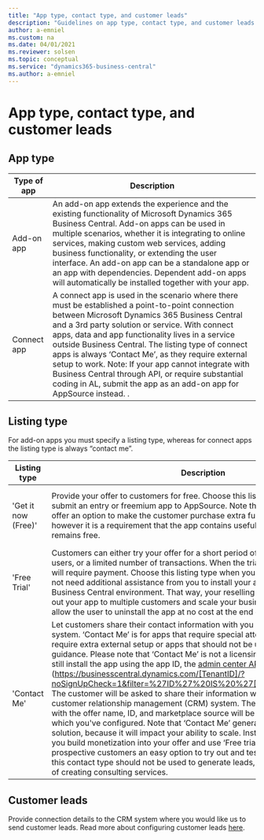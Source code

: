 ```yaml
---
title: "App type, contact type, and customer leads"
description: "Guidelines on app type, contact type, and customer leads."
author: a-emniel
ms.custom: na
ms.date: 04/01/2021
ms.reviewer: solsen
ms.topic: conceptual
ms.service: "dynamics365-business-central"
ms.author: a-emniel
---
```


# App type, contact type, and customer leads

## App type

| Type of app| Description |
|-------------|--------------|
|Add-on app | An add-on app extends the experience and the existing functionality of Microsoft Dynamics 365 Business Central. Add-on apps can be used in multiple scenarios, whether it is integrating to online services, making custom web services, adding business functionality, or extending the user interface. An add-on app can be a standalone app or an app with dependencies. Dependent add-on apps will automatically be installed together with your app. |
Connect app | A connect app is used in the scenario where there must be established a point-to-point connection between Microsoft Dynamics 365 Business Central and a 3rd party solution or service. With connect apps, data and app functionality lives in a service outside Business Central. The listing type of connect apps is always ‘Contact Me’, as they require external setup to work. Note: If your app cannot integrate with Business Central through API, or require substantial coding in AL, submit the app as an add-on app for AppSource instead.  .

## Listing type

For add-on apps you must specify a listing type, whereas for connect apps the listing type is always “contact me”.  

|Listing type | Description | Button in AppSource | 
|-----------|--------------|--------------|
|'Get it now (Free)'|Provide your offer to customers for free. Choose this listing type, if you want to submit an entry or freemium app to AppSource. Note that freemium apps can offer an option to make the customer purchase extra functionality in the app, however it is a requirement that the app contains useful basic functionality that remains free. | A 'Get It Now' button will appear on your offer's storefront. 
|'Free Trial'| Customers can either try your offer for a short period of time, a limited number of users, or a limited number of transactions. When the trial period is over, the app will require payment. Choose this listing type when your reselling partner does not need additional assistance from you to install your app in the customer’s Business Central environment. That way, your reselling partners can easily roll out your app to multiple customers and scale your business. Note that you must allow the user to uninstall the app at no cost at the end of the trial period.|A 'Free Trial' button will appear on your offer’s storefront. 
|'Contact Me' | Let customers share their contact information with you via your lead management system. ‘Contact Me’ is for apps that require special attention e.g., apps that require extra external setup or apps that should not be used without proper guidance. Please note that ‘Contact Me’ is not a licensing option. Customers can still install the app using the app ID, the [admin center API](https://docs.microsoft.com/en-us/dynamics365/business-central/dev-itpro/administration/administration-center-api), or a direct URL (https://businesscentral.dynamics.com/[TenantID]/?noSignUpCheck=1&filter=%27ID%27%20IS%20%27[AppID]%27&page=2503). The customer will be asked to share their information with Microsoft through your customer relationship management (CRM) system. These customer details, along with the offer name, ID, and marketplace source will be sent to the CRM system, which you've configured. Note that ‘Contact Me’ generally is not a recommended solution, because it will impact your ability to scale. Instead, we recommend that you build monetization into your offer and use ‘Free trial’, as it gives your prospective customers an easy option to try out and test your app. Furthermore, this contact type should not be used to generate leads, instead use the possibility of creating consulting services.  | A 'Contact Me' button will appear on your offer's storefreont.|


## Customer leads

Provide connection details to the CRM system where you would like us to send customer leads. Read more about configuring customer leads
[here](/azure/marketplace/partner-center-portal/commercial-marketplace-get-customer-leads#connect-to-your-crm-system).
